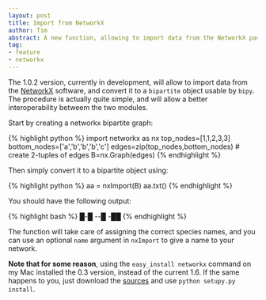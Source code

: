 ```yaml
---
layout: post
title: Import from NetworkX
author: Tim
abstract: A new function, allowing to import data from the NetworkX package
tag:
- feature
- networkx
---
```


The 1.0.2 version, currently in development, will allow to import data from the [NetworkX](http://networkx.lanl.gov/) software, and convert it to a `bipartite` object usable by `bipy`. The procedure is actually quite simple, and will allow a better interoperability betweem the two modules.

Start by creating a networkx bipartite graph:

{% highlight python %}
import networkx as nx
top_nodes=[1,1,2,3,3]
bottom_nodes=['a','b','b','b','c']
edges=zip(top_nodes,bottom_nodes) # create 2-tuples of edges
B=nx.Graph(edges)
{% endhighlight %}

Then simply convert it to a bipartite object using:

{% highlight python %}
aa = nxImport(B)
aa.txt()
{% endhighlight %}

You should have the following output:

{% highlight bash %}
█-█
--█
-██
{% endhighlight %}

The function will take care of assigning the correct species names, and you can use an optional `name` argument in `nxImport` to give a name to your network.

**Note that for some reason**, using the `easy_install networkx` command on my Mac installed the 0.3 version, instead of the current 1.6. If the same happens to you, just download the [sources](http://pypi.python.org/pypi/networkx/) and use `python setupy.py install`.
